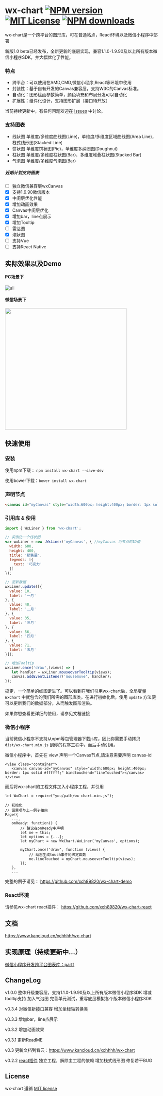 # wx-chart  [![NPM version][npm-version-image]][npm-url]   [![MIT License][license-image]][license-url]    [![NPM downloads][npm-downloads-image]][npm-url]

wx-chart是一个跨平台的图形库，可在普通站点，React环境以及微信小程序中部署

新版1.0 beta已经发布，全新更新的底层实现，兼容1.1.0-1.9.90及以上所有版本微信小程序SDK，并大幅优化了性能。

### 特点
* 跨平台：可以使用在AMD,CMD,微信小程序,React等环境中使用
* 封装性：基于自有开发的Canvas兼容层，支持W3C的Canvas标准。
* 自动化：图形绘画参数简单，颜色填充和布局分发可以自动化
* 扩展性：组件化设计，支持图形扩展（接口待开放）

当前持续更新中，有任何问题欢迎在 [Issues](https://github.com/xch89820/wx-chart/issues) 中讨论。

### 支持图表
* 线状图
  单维度/多维度曲线图(Line)，单维度/多维度区域曲线图(Area Line)，栈式线形图(Stacked Line)
* 饼状图
  单维度饼状图(Pie)，单维度多纳圈图(Doughnut)
* 柱状图
  单维度/多维度柱状图(Bar)，多维度堆叠柱状图(Stacked Bar)
* 气泡图
  单维度/多维度气泡图(Bar)

##### 近期计划支持图表
- [ ] 独立微信兼容层wxCanvas
- [x] 支持1.9.90微信版本
- [x] 中间层优化性能
- [x] 增加动画效果
- [x] Canvas中间层优化
- [x] 增加bar，line点展示
- [x] 增加Tooltip
- [ ] 雷达图
- [x] 泡状图
- [ ] 支持Vue
- [ ] 支持React Native

## 实际效果以及Demo
#### PC场景下
![all](https://user-images.githubusercontent.com/4920540/31314620-66222d5a-ac37-11e7-836f-82b346bae3c2.gif)

#### 微信场景下

<img src="https://user-images.githubusercontent.com/4920540/37877101-9716dc28-3088-11e8-8498-2ea1e8abea3a.gif" width="400">


## 快速使用

### 安装
使用npm下载： `npm install wx-chart --save-dev`

使用bower下载：`bower install wx-chart`

### 声明节点

```html
<canvas id="myCanvas" style="width:600px; height:400px; border: 1px solid #ffffff;"></canvas>
```

### 引用库 & 使用

```js
import { WxLiner } from 'wx-chart';

// 实例化一个线状图
var wxLiner = new .WxLiner('myCanvas', { //myCanvas 为节点的ID值
  width: 600,
  height: 400,
  title: '销售量',
  legends: [{
	text: '巧克力'
  }]
});

// 更新数据
wxLiner.update([{
  value: 10,
  label: '一月'
}, {
  value: 40,
  label: '二月'
}, {
  value: 35,
  label: '三月'
}, {
  value: 56,
  label: '四月'
}, {
  value: 71,
  label: '五月'
}]);

// 增加Tooltip
wxLiner.once('draw',(views) => {
   let handler = wxLiner.mouseoverTooltip(views);
   canvas.addEventListener('mousemove', handler);
});
```

搞定，一个简单的线图诞生了。可以看到在我们引用wx-chart后，全局变量 `WxChart` 中就包含的我们所需的图形库类。在进行初始化后，使用 `update` 方法便可以更新我们的数据部分，从而触发图形渲染。

如果你想查看更详细的使用，请参见文档链接

### 微信小程序

当前微信小程序不支持从npm等包管理器下载js库，因此你需要手动拷贝 `dist/wx-chart.min.js` 到你的程序工程中，而后手动引用。

微信小程序中，首先在 view 声明一个Canvas节点,请注意需要声明 canvas-id
```
<view class="container">
   <canvas canvas-id="myCanvas" style="width:600px; height:400px; border: 1px solid #ffffff;" bindtouchend="lineTouched"></canvas>
</view>
```

而后将wx-chart的工程文件加入小程序工程，并引用
```
let WxChart = require("you/path/wx-chart.min.js");

// 初始化
// 设置项与上一例子相同
Page({
   ...,
   onReady: function() {
       // 建议在onReady中声明
       let me = this;
       let options = {...};
       let myChart = new WxChart.WxLiner('myCanvas', options);

       myChart.once('draw', function (views) {
           // 动态生成touch事件的绑定函数
           me.lineTouched = myChart.mouseoverTooltip(views);
       });
   },
   ...
```

完整的例子请见：
https://github.com/xch89820/wx-chart-demo

### React环境

请参见wx-chart react插件：
https://github.com/xch89820/wx-chart-react

## 文档
https://www.kancloud.cn/xchhhh/wx-chart

## 实现原理（持续更新中...）
[微信小程序开发跨平台图表库：part1](https://segmentfault.com/a/1190000011469347)

## ChangeLog
v1.0.0
整体升级兼容层，支持1.1.0-1.9.90及以上所有版本微信小程序SDK
增减tooltip支持
加入气泡图
完善单元测试，重写底层模拟各个版本微信小程序SDK

v0.3.4
对微信新接口兼容
增加坐标轴转换类

v0.3.3
增加bar，line点展示

v0.3.2
增加动画效果

v0.3.1
更新ReadME

v0.3
更新文档到看云：https://www.kancloud.cn/xchhhh/wx-chart

v0.2.2
[react插件](https://github.com/xch89820/wx-chart-react) 独立工程，解除主工程的依赖
增加栈式线形图
修复若干BUG

## License

wx-chart 遵循 [MIT license](http://opensource.org/licenses/MIT)

[license-image]: http://img.shields.io/badge/license-MIT-blue.svg?style=flat
[license-url]: http://opensource.org/licenses/MIT

[npm-url]: https://www.npmjs.com/package/wx-chart
[npm-version-image]: http://img.shields.io/npm/v/wx-chart.svg?style=flat
[npm-downloads-image]: http://img.shields.io/npm/dm/wx-chart.svg?style=flat
